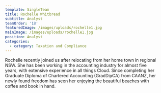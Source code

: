 ```yaml
---
template: SingleTeam
title: Rochelle Whitbread
subtitle: Analyst
teamOrder: '18'
featuredImage: /images/uploads/rochelle1.jpg
mainImage: /images/uploads/rochelle1.jpg
position: Analyst
categories:
  - category: Taxation and Compliance
---
```

Rochelle recently joined us after relocating from her home town in regional NSW. She has been working in the accounting industry for almost five years, with extensive experience in all things Cloud. Since completing her Graduate Diploma of Chartered Accounting (GradDipCA) from CAANZ, her newly found freedom has seen her enjoying the beautiful beaches with coffee and book in hand.
